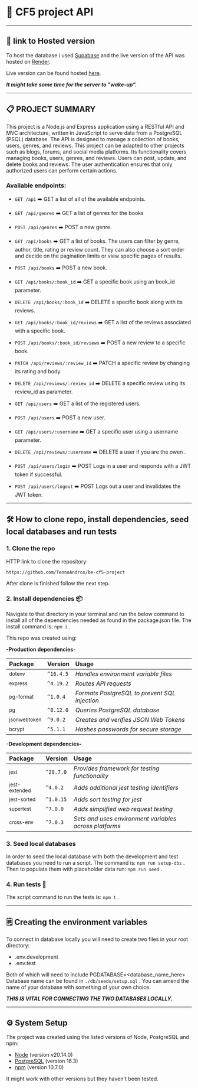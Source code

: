 # 📖 CF5 project API

---

## 🔗 link to Hosted version

To host the database i used [Supabase](https://supabase.com/) and the live version of the API was hosted on [Render](https://dashboard.render.com/).

Live version can be found hosted [here](https://be-cf5-project.onrender.com/).

**_It might take some time for the server to "wake-up"._**

---

## 📋 PROJECT SUMMARY

This project is a Node.js and Express application using a RESTful API and MVC architecture, written in JavaScript to serve data from a PostgreSQL (PSQL) database. The API is designed to manage a collection of books, users, genres, and reviews. This project can be adapted to other projects such as blogs, forums, and social media platforms. Its functionality covers managing books, users, genres, and reviews. Users can post, update, and delete books and reviews. The user authentication ensures that only authorized users can perform certain actions.

### Available endpoints:

- `GET /api` ➡️ GET a list of all of the available endpoints.

- `GET /api/genres` ➡️ GET a list of genres for the books

- `POST /api/genres` ➡️ POST a new genre.

- `GET /api/books` ➡️ GET a list of books. The users can filter by genre, author, title, rating or review count. They can also choose a sort order and decide on the pagination limits or view specific pages of results.

- `POST /api/books` ➡️ POST a new book.

- `GET /api/books/:book_id` ➡️ GET a specific book using an book_id parameter.

- `DELETE /api/books/:book_id` ➡️ DELETE a specific book along with its reviews.

- `GET /api/books/:book_id/reviews` ➡️ GET a list of the reviews associated with a specific book.

- `POST /api/books/:book_id/reviews` ➡️ POST a new review to a specific book.

- `PATCH /api/reviews/:review_id` ➡️ PATCH a specific review by changing its rating and body.

- `DELETE /api/reviews/:review_id` ➡️ DELETE a specific review using its review_id as parameter.

- `GET /api/users` ➡️ GET a list of the registered users.

- `POST /api/users` ➡️ POST a new user.

- `GET /api/users/:username` ➡️ GET a specific user using a username parameter.

- `DELETE /api/reviews/:username` ➡️ DELETE a user if you are the owen .

- `POST /api/users/login` ➡️ POST Logs in a user and responds with a JWT token if successful.

- `POST /api/users/logout` ➡️ POST Logs out a user and invalidates the JWT token.

---

## 🛠️ How to clone repo, install dependencies, seed local databases and run tests

### 1. Clone the repo

HTTP link to clone the repository:

```
https://github.com/TennoAndros/be-cf5-project
```

After clone is finished follow the next step.

### 2. Install dependencies 📦

Navigate to that directory in your terminal and run the below command to install all of the dependencies needed as found in the package.json file.
The install command is: `npm i` .

This repo was created using:

**-Production dependencies-**

| Package                 | Version   | Usage                                         |
| :---------------------- | :-------- | :-------------------------------------------- |
| <sub>dotenv</sub>       | `^16.4.5` | _Handles environment variable files_          |
| <sub>express</sub>      | `^4.19.2` | _Routes API requests_                         |
| <sub>pg-format</sub>    | `^1.0.4`  | _Formats PostgreSQL to prevent SQL injection_ |
| <sub>pg</sub>           | `^8.12.0` | _Queries PostgreSQL database_                 |
| <sub>jsonwebtoken</sub> | `^9.0.2`  | _Creates and verifies JSON Web Tokens_        |
| <sub>bcrypt</sub>       | `^5.1.1`  | _Hashes passwords for secure storage_         |

**-Development dependencies-**

| Package                  | Version   | Usage                                                  |
| :----------------------- | :-------- | :----------------------------------------------------- |
| <sub>jest</sub>          | `^29.7.0` | _Provides framework for testing functionality_         |
| <sub>jest-extended</sub> | `^4.0.2`  | _Adds additional jest testing identifiers_             |
| <sub>jest-sorted</sub>   | `^1.0.15` | _Adds sort testing for jest_                           |
| <sub>supertest</sub>     | `^7.0.0`  | _Adds simplified web request testing_                  |
| <sub>cross-env</sub>     | `^7.0.3`  | _Sets and uses environment variables across platforms_ |

### 3. Seed local databases

In order to seed the local database with both the development and test databases you need to run a script.
The command is: `npm run setup-dbs` .
Then to populate them with placeholder data run: `npm run seed` .

### 4. Run tests 🧪

The script command to run the tests is: `npm t` .

---

## 🗒️ Creating the environment variables

To connect in database locally you will need to create two files in your root directory:

- .env.development
- .env.test

Both of which will need to include PGDATABASE=<database_name_here>
Database name can be found in `./db/seeds/setup.sql` . You can amend the name of your database with something of your own choice.

**_THIS IS VITAL FOR CONNECTING THE TWO DATABASES LOCALLY._**

---

## ⚙️ System Setup

The project was created using the listed versions of Node, PostgreSQL and npm:

- [Node](https://nodejs.org/en/) (version v20.14.0)
- [PostgreSQL](https://www.postgresql.org/) (version 16.3)
- [npm](https://www.npmjs.com/) (version 10.7.0)

It might work with other versions but they haven't been tested.
